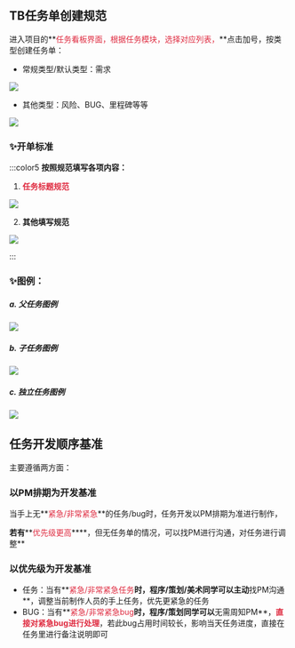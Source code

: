 ## TB任务单创建规范
进入项目的**<font style="color:#DF2A3F;">任务看板界面，根据任务模块，选择对应列表，</font>**点击加号，按类型创建任务单：

+ 常规类型/默认类型：需求

![](https://cdn.nlark.com/yuque/0/2024/png/12926950/1729156719953-7dff5985-c0a6-436b-879e-a94d231f3af4.png)

+ 其他类型：风险、BUG、里程碑等等



![](https://cdn.nlark.com/yuque/0/2024/png/12926950/1712476264241-ff89577e-284b-4ec8-9120-f41f55c8c449.png)

### ✨开单标准
:::color5
**按照规范填写各项内容：**

1. **<font style="color:#DF2A3F;">任务标题规范</font>**

![](https://cdn.nlark.com/yuque/0/2024/png/12926950/1715670416137-4d383f5d-c1b8-46c9-9b93-df878e444ecd.png)

2. **其他填写规范**

![](https://cdn.nlark.com/yuque/0/2024/png/12926950/1713842784693-805f6932-d871-499b-9476-0aba37dac518.png)

:::

### ✨图例：
##### a. 父任务图例
![](https://cdn.nlark.com/yuque/0/2024/png/12926950/1713843084677-f32c2047-6b93-4e6f-a223-1b2d51c855df.png)

##### b. 子任务图例
![](https://cdn.nlark.com/yuque/0/2024/png/12926950/1713843139240-569ec587-2bf1-4b2d-b40a-1ca32472ac03.png)

##### c. 独立任务图例
![](https://cdn.nlark.com/yuque/0/2024/png/12926950/1713843002395-8cb407cb-6bc5-4c89-b984-eee42e3aaf95.png)



## 任务开发顺序基准
主要遵循两方面：

### 以PM排期为开发基准
当手上无**<font style="color:#DF2A3F;">紧急/非常紧急</font>**的任务/bug时，任务开发以PM排期为准进行制作，

**若有****<font style="color:#DF2A3F;">优先级更高</font>****，但无任务单的情况，可以找PM进行沟通，对任务进行调整**

### 以优先级为开发基准
+ 任务：当有**<font style="color:#DF2A3F;">紧急/非常紧急任务</font>**时，程序/策划/美术同学可以主动**找PM沟通**，调整当前制作人员的手上任务，优先更紧急的任务
+ BUG：当有**<font style="color:#DF2A3F;">紧急/非常紧急bug</font>**时，程序/策划同学可以**无需周知PM**，**<font style="color:#DF2A3F;">直接对紧急bug进行处理</font>**，若此bug占用时间较长，影响当天任务进度，直接在任务里进行备注说明即可





